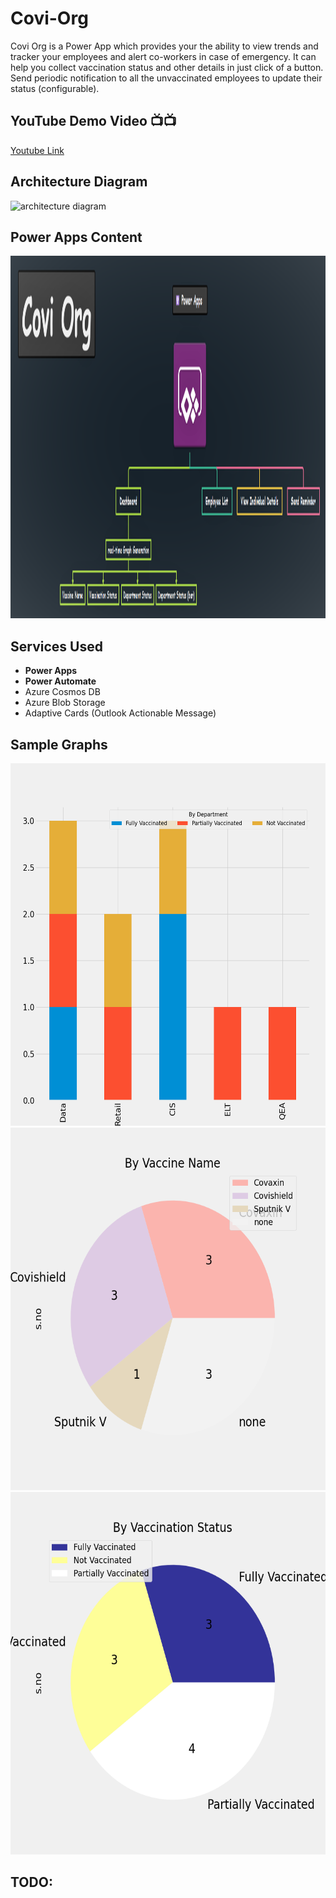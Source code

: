 # Covi-Org
Covi Org is a Power App which provides your the ability to view trends and tracker your employees and alert co-workers in case of emergency. It can help you collect vaccination status and other details in just click of a button. Send periodic notification to all the unvaccinated employees to update their status (configurable).

## YouTube Demo Video 📺📺

[Youtube Link](https://youtube.com)

## Architecture Diagram
<img src="https://github.com/Santhoshkumard11/Covi-Org/blob/main/images/architecture-diagram.png" height="440" width="1000" alt="architecture diagram">

## Power Apps Content
<img src="https://github.com/Santhoshkumard11/Covi-Org/blob/main/images/flow_diagram.png" height="580" alt="Content">


## Services Used
- __Power Apps__
- __Power Automate__
- Azure Cosmos DB
- Azure Blob Storage
- Adaptive Cards (Outlook Actionable Message)

## Sample Graphs
<img src="https://github.com/Santhoshkumard11/Covi-Org/blob/main/images/graph-1.png" height="580" alt="Content">

<img src="https://github.com/Santhoshkumard11/Covi-Org/blob/main/images/graph-2.png" height="580" alt="Content">

<img src="https://github.com/Santhoshkumard11/Covi-Org/blob/main/images/graph-3.png" height="580" alt="Content">

## TODO:

